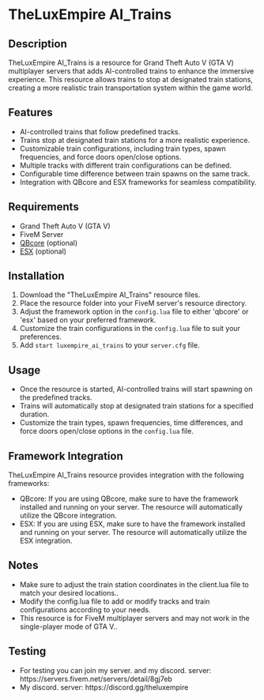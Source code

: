  <h1>TheLuxEmpire AI_Trains</h1>
  
  <h2>Description</h2>
  <p>TheLuxEmpire AI_Trains is a resource for Grand Theft Auto V (GTA V) multiplayer servers that adds AI-controlled trains to enhance the immersive experience. This resource allows trains to stop at designated train stations, creating a more realistic train transportation system within the game world.</p>
  
  <h2>Features</h2>
  <ul>
    <li>AI-controlled trains that follow predefined tracks.</li>
    <li>Trains stop at designated train stations for a more realistic experience.</li>
    <li>Customizable train configurations, including train types, spawn frequencies, and force doors open/close options.</li>
    <li>Multiple tracks with different train configurations can be defined.</li>
    <li>Configurable time difference between train spawns on the same track.</li>
    <li>Integration with QBcore and ESX frameworks for seamless compatibility.</li>
  </ul>
  
  <h2>Requirements</h2>
  <ul>
    <li>Grand Theft Auto V (GTA V)</li>
    <li>FiveM Server</li>
    <li><a href="https://github.com/qbcore-framework/qb-core">QBcore</a> (optional)</li>
    <li><a href="https://github.com/esx-framework/es_extended">ESX</a> (optional)</li>
  </ul>
  
  <h2>Installation</h2>
  <ol>
    <li>Download the "TheLuxEmpire AI_Trains" resource files.</li>
    <li>Place the resource folder into your FiveM server's resource directory.</li>
    <li>Adjust the framework option in the <code>config.lua</code> file to either 'qbcore' or 'esx' based on your preferred framework.</li>
    <li>Customize the train configurations in the <code>config.lua</code> file to suit your preferences.</li>
    <li>Add <code>start luxempire_ai_trains</code> to your <code>server.cfg</code> file.</li>
  </ol>
  
  <h2>Usage</h2>
  <ul>
    <li>Once the resource is started, AI-controlled trains will start spawning on the predefined tracks.</li>
    <li>Trains will automatically stop at designated train stations for a specified duration.</li>
    <li>Customize the train types, spawn frequencies, time differences, and force doors open/close options in the <code>config.lua</code> file.</li>
  </ul>
  
  <h2>Framework Integration</h2>
  <p>TheLuxEmpire AI_Trains resource provides integration with the following frameworks:</p>
  <ul>
    <li>QBcore: If you are using QBcore, make sure to have the framework installed and running on your server. The resource will automatically utilize the QBcore integration.</li>
    <li>ESX: If you are using ESX, make sure to have the framework installed and running on your server. The resource will automatically utilize the ESX integration.</li>
  </ul>

  <h2>Notes</h2>
  <ul>
    <li>Make sure to adjust the train station coordinates in the client.lua file to match your desired locations..</li>
    <li>Modify the config.lua file to add or modify tracks and train configurations according to your needs.</li>
    <li>This resource is for FiveM multiplayer servers and may not work in the single-player mode of GTA V..</li>
  </ul>

 <h2>Testing</h2>
  <ul>
    <li>For testing you can join my server. and my discord. server: https://servers.fivem.net/servers/detail/8gj7eb</li>
   <li>My discord. server: https://discord.gg/theluxempire</li>
  </ul>

